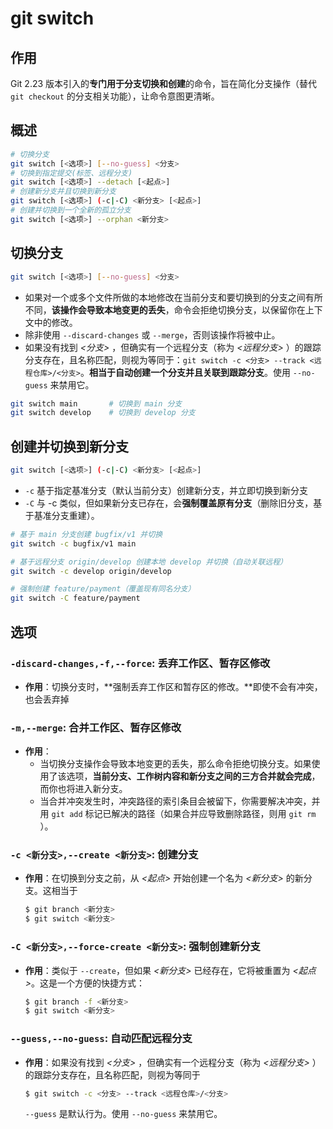# git switch

## 作用

Git 2.23 版本引入的**专门用于分支切换和创建**的命令，旨在简化分支操作（替代 `git checkout` 的分支相关功能），让命令意图更清晰。

## 概述

```bash
# 切换分支
git switch [<选项>] [--no-guess] <分支>
# 切换到指定提交(标签、远程分支)
git switch [<选项>] --detach [<起点>]
# 创建新分支并且切换到新分支
git switch [<选项>] (-c|-C) <新分支> [<起点>]
# 创建并切换到一个全新的孤立分支
git switch [<选项>] --orphan <新分支>
```

## 切换分支

```bash
git switch [<选项>] [--no-guess] <分支>
```

- 如果对一个或多个文件所做的本地修改在当前分支和要切换到的分支之间有所不同，**该操作会导致本地变更的丢失**，命令会拒绝切换分支，以保留你在上下文中的修改。 
- 除非使用 `--discard-changes` 或 `--merge`，否则该操作将被中止。
- 如果没有找到 *<分支>* ，但确实有一个远程分支（称为 *<远程分支>* ）的跟踪分支存在，且名称匹配，则视为等同于：`git switch -c <分支> --track <远程仓库>/<分支>`。**相当于自动创建一个分支并且关联到跟踪分支**。使用 `--no-guess` 来禁用它。

```bash
git switch main       # 切换到 main 分支
git switch develop    # 切换到 develop 分支
```

## 创建并切换到新分支

```bash
git switch [<选项>] (-c|-C) <新分支> [<起点>]
```

* `-c` 基于指定基准分支（默认当前分支）创建新分支，并立即切换到新分支
* `-C` 与 -c 类似，但如果新分支已存在，会**强制覆盖原有分支**（删除旧分支，基于基准分支重建）。

```bash
# 基于 main 分支创建 bugfix/v1 并切换
git switch -c bugfix/v1 main

# 基于远程分支 origin/develop 创建本地 develop 并切换（自动关联远程）
git switch -c develop origin/develop

# 强制创建 feature/payment（覆盖现有同名分支）
git switch -C feature/payment
```

## 选项

### `-discard-changes,-f,--force`: 丢弃工作区、暂存区修改

- **作用**：切换分支时，**强制丢弃工作区和暂存区的修改。**即使不会有冲突，也会丢弃掉

### `-m,--merge`: 合并工作区、暂存区修改

- **作用**：
  - 当切换分支操作会导致本地变更的丢失，那么命令拒绝切换分支。如果使用了该选项，**当前分支、工作树内容和新分支之间的三方合并就会完成**，而你也将进入新分支。
  - 当合并冲突发生时，冲突路径的索引条目会被留下，你需要解决冲突，并用 `git add` 标记已解决的路径（如果合并应导致删除路径，则用 `git rm` ）。

### `-c <新分支>,--create <新分支>`: 创建分支

- **作用**：在切换到分支之前，从 *<起点>* 开始创建一个名为 *<新分支>* 的新分支。这相当于

  ```bash
  $ git branch <新分支>
  $ git switch <新分支>
  ```

### `-C <新分支>,--force-create <新分支>`: 强制创建新分支

- **作用**：类似于 `--create`，但如果 *<新分支>* 已经存在，它将被重置为 *<起点>*。这是一个方便的快捷方式：

  ```bash
  $ git branch -f <新分支>
  $ git switch <新分支>
  ```

### `--guess,--no-guess`: 自动匹配远程分支

- **作用**：如果没有找到 *<分支>* ，但确实有一个远程分支（称为 *<远程分支>* ）的跟踪分支存在，且名称匹配，则视为等同于

  ```bash
  $ git switch -c <分支> --track <远程仓库>/<分支>
  ```

  `--guess` 是默认行为。使用 `--no-guess` 来禁用它。